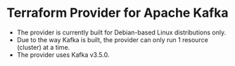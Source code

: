 # Terraform Provider for Apache Kafka

- The provider is currently built for Debian-based Linux distributions only.
- Due to the way Kafka is built, the provider can only run 1 resource (cluster) at a time.
- The provider uses Kafka v3.5.0.

